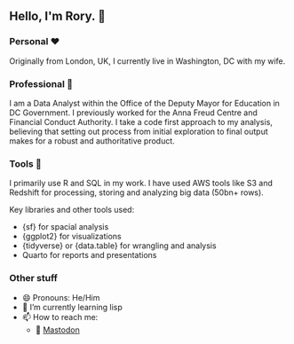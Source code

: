 ## Hello, I'm Rory. 👋
### Personal ❤
Originally from London, UK, I currently live in Washington, DC with my wife.

### Professional 🏢
I am a Data Analyst within the Office of the Deputy Mayor for Education in DC Government. I previously worked for the Anna Freud Centre and Financial Conduct Authority. I take a code first approach to my analysis, believing that setting out process from initial exploration to final output makes for a robust and authoritative product.

### Tools 🔨
I primarily use R and SQL in my work. I have used AWS tools like S3 and Redshift for processing, storing and analyzing big data (50bn+ rows).

Key libraries and other tools used:
- {sf} for spacial analysis
- {ggplot2} for visualizations
- {tidyverse} or {data.table} for wrangling and analysis
- Quarto for reports and presentations

### Other stuff
- 😄 Pronouns: He/Him
- 🌱 I’m currently learning lisp
- 📫 How to reach me:
    - 🐘 <a rel="nofollow me" href="https://mastodon.social/@ror">Mastodon</a>

<!--
**RoryLawless/RoryLawless* is a ✨ _special_ ✨ repository because its `README.md` (this file) appears on your GitHub profile.

Here are some ideas to get you started:

- 🔭 I’m currently working on ...
- 🌱 I’m currently learning ...
- 👯 I’m looking to collaborate on ...
- 🤔 I’m looking for help with ...
- 💬 Ask me about ...
- 📫 How to reach me: ...
- 😄 Pronouns: ...
- ⚡ Fun fact: ...
-->
